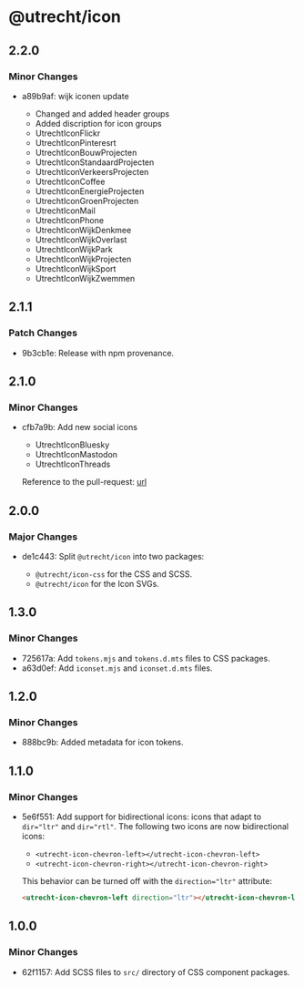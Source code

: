 # @utrecht/icon

## 2.2.0

### Minor Changes

- a89b9af: wijk iconen update

  - Changed and added header groups
  - Added discription for icon groups
  - UtrechtIconFlickr
  - UtrechtIconPinteresrt
  - UtrechtIconBouwProjecten
  - UtrechtIconStandaardProjecten
  - UtrechtIconVerkeersProjecten
  - UtrechtIconCoffee
  - UtrechtIconEnergieProjecten
  - UtrechtIconGroenProjecten
  - UtrechtIconMail
  - UtrechtIconPhone
  - UtrechtIconWijkDenkmee
  - UtrechtIconWijkOverlast
  - UtrechtIconWijkPark
  - UtrechtIconWijkProjecten
  - UtrechtIconWijkSport
  - UtrechtIconWijkZwemmen

## 2.1.1

### Patch Changes

- 9b3cb1e: Release with npm provenance.

## 2.1.0

### Minor Changes

- cfb7a9b: Add new social icons

  - UtrechtIconBluesky
  - UtrechtIconMastodon
  - UtrechtIconThreads

  Reference to the pull-request: [url](https://github.com/nl-design-system/utrecht/pull/2771/files)

## 2.0.0

### Major Changes

- de1c443: Split `@utrecht/icon` into two packages:

  - `@utrecht/icon-css` for the CSS and SCSS.
  - `@utrecht/icon` for the Icon SVGs.

## 1.3.0

### Minor Changes

- 725617a: Add `tokens.mjs` and `tokens.d.mts` files to CSS packages.
- a63d0ef: Add `iconset.mjs` and `iconset.d.mts` files.

## 1.2.0

### Minor Changes

- 888bc9b: Added metadata for icon tokens.

## 1.1.0

### Minor Changes

- 5e6f551: Add support for bidirectional icons: icons that adapt to `dir="ltr"` and `dir="rtl"`. The following two icons are now bidirectional icons:

  - `<utrecht-icon-chevron-left></utrecht-icon-chevron-left>`
  - `<utrecht-icon-chevron-right></utrecht-icon-chevron-right>`

  This behavior can be turned off with the `direction="ltr"` attribute:

  ```html
  <utrecht-icon-chevron-left direction="ltr"></utrecht-icon-chevron-left>
  ```

## 1.0.0

### Minor Changes

- 62f1157: Add SCSS files to `src/` directory of CSS component packages.
